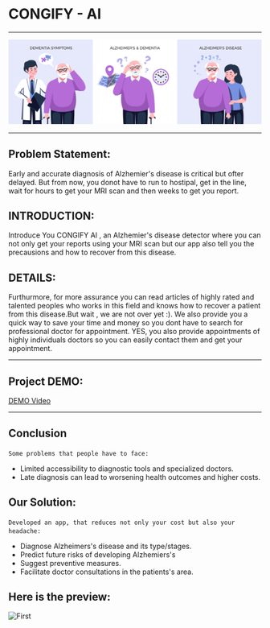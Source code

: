 # **CONGIFY - AI**

---

![](Frontend/svgs/three.jpg)


---


## Problem Statement:

Early and accurate diagnosis of Alzhemier's disease is critical but ofter delayed. But from now, you donot have to run to hostipal, get in the line, wait for hours to get your MRI scan and then weeks to get you report.

## INTRODUCTION:
Introduce You CONGIFY AI , an Alzhemier's disease detector where you can not only get your reports using your MRI scan but our app also tell you the precausions and how to recover from this disease.

## DETAILS:
Furthurmore, for more assurance you can read articles of highly rated and talented peoples who works in this field and knows how to recover a patient from this disease.But wait , we are not over yet :). We also provide you a quick way to save your time and money so you dont have to search for professional doctor for appointment. YES, you also provide appointments of highly individuals doctors so you can easily contact them and get your appointment.

----

## Project DEMO:

[DEMO Video](https://drive.google.com/file/d/1m1HP5VDtceGjZzfnaRXyUxJX364UThXW/view)

---

## Conclusion
`Some problems that people have to face:`
- Limited accessibility to diagnostic tools and specialized doctors.
- Late diagnosis can lead to worsening health outcomes and higher costs.
  
## Our Solution:
`Developed an app, that reduces not only your cost but also your headache:`
- Diagnose Alzheimers's disease and its type/stages.
- Predict future risks of developing Alzhemiers's
- Suggest preventive measures.
- Facilitate doctor consultations in the patients's area.

## Here is the preview:

![First](Frontend/svgs/)




